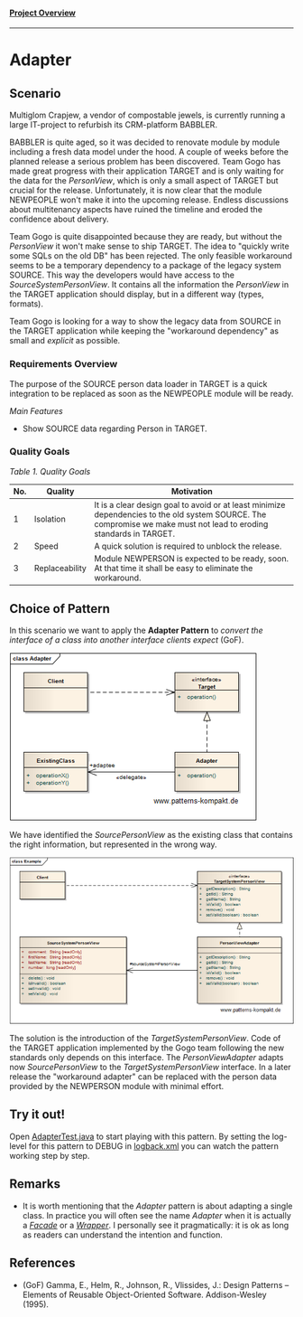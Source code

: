 #### [Project Overview](../../../../../../../README.md)
----

# Adapter

## Scenario

Multiglom Crapjew, a vendor of compostable jewels, is currently running a large IT-project to refurbish its CRM-platform BABBLER.

BABBLER is quite aged, so it was decided to renovate module by module including a fresh data model under the hood. A couple of weeks before the planned release a serious problem has been discovered. Team Gogo has made great progress with their application TARGET and is only waiting for the data for the _PersonView_, which is only a small aspect of TARGET but crucial for the release. Unfortunately, it is now clear that the module NEWPEOPLE won't make it into the upcoming release. Endless discussions about multitenancy aspects have ruined the timeline and eroded the confidence about delivery.

Team Gogo is quite disappointed because they are ready, but without the _PersonView_ it won't make sense to ship TARGET. The idea to "quickly write some SQLs on the old DB" has been rejected. The only feasible workaround seems to be a temporary dependency to a package of the legacy system SOURCE. This way the developers would have access to the _SourceSystemPersonView_. It contains all the information the _PersonView_ in the TARGET application should display, but in a different way (types, formats).

Team Gogo is looking for a way to show the legacy data from SOURCE in the TARGET application while keeping the "workaround dependency" as small and _explicit_ as possible.

### Requirements Overview

The purpose of the SOURCE person data loader in TARGET is a quick integration to be replaced as soon as the NEWPEOPLE module will be ready.

_Main Features_

* Show SOURCE data regarding Person in TARGET.

### Quality Goals

_Table 1. Quality Goals_

No.|Quality|Motivation
---|-------|----------
1|Isolation|It is a clear design goal to avoid or at least minimize dependencies to the old system SOURCE. The compromise we make must not lead to eroding standards in TARGET.
2|Speed|A quick solution is required to unblock the release.
3|Replaceability|Module NEWPERSON is expected to be ready, soon. At that time it shall be easy to eliminate the workaround.

## Choice of Pattern
In this scenario we want to apply the **Adapter Pattern** to _convert the interface of a class into another interface clients expect_ (GoF). 

![Test](../../../../../../../doc/patterns/images/adapter_cn.png)

We have identified the _SourcePersonView_ as the existing class that contains the right information, but represented in the wrong way.

![Test](../../../../../../../doc/patterns/images/adapter_cx.png)

The solution is the introduction of the _TargetSystemPersonView_. Code of the TARGET application implemented by the Gogo team following the new standards only depends on this interface. The _PersonViewAdapter_ adapts now _SourcePersonView_ to the _TargetSystemPersonView_ interface.
In a later release the "workaround adapter" can be replaced with the person data provided by the NEWPERSON module with minimal effort.

## Try it out!

Open [AdapterTest.java](AdapterTest.java) to start playing with this pattern. By setting the log-level for this pattern to DEBUG in [logback.xml](../../../../../../../src/main/resources/logback.xml) you can watch the pattern working step by step.

## Remarks
* It is worth mentioning that the _Adapter_ pattern is about adapting a single class. In practice you will often see the name _Adapter_ when it is actually a _[Facade](../facade/README.md)_ or a _[Wrapper](../wrapper/README.md)_. I personally see it pragmatically: it is ok as long as readers can understand the intention and function.

## References

* (GoF) Gamma, E., Helm, R., Johnson, R., Vlissides, J.: Design Patterns – Elements of Reusable Object-Oriented Software. Addison-Wesley (1995).

